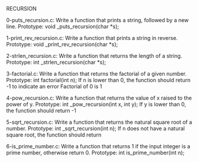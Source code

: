 RECURSION

0-puts_recursion.c: Write a function that prints a string, followed by a new line.
Prototype: void _puts_recursion(char *s);

1-print_rev_recursion.c: Write a function that prints a string in reverse.
Prototype: void _print_rev_recursion(char *s);

2-strlen_recursion.c: Write a function that returns the length of a string.
Prototype: int _strlen_recursion(char *s);

3-factorial.c: Write a function that returns the factorial of a given number.
Prototype: int factorial(int n);
If n is lower than 0, the function should return -1 to indicate an error
Factorial of 0 is 1

4-pow_recursion.c: Write a function that returns the value of x raised to the power of y.
Prototype: int _pow_recursion(int x, int y);
If y is lower than 0, the function should return -1

5-sqrt_recursion.c: Write a function that returns the natural square root of a number.
Prototype: int _sqrt_recursion(int n);
If n does not have a natural square root, the function should return 

6-is_prime_number.c: Write a function that returns 1 if the input integer is a prime number, otherwise return 0.
Prototype: int is_prime_number(int n);
